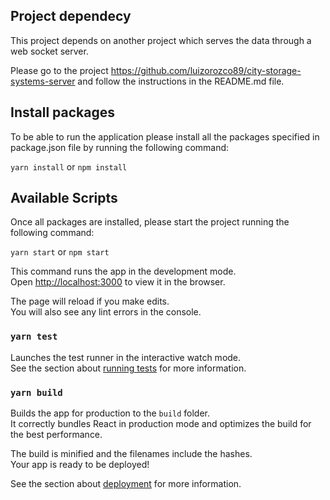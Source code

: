 ## Project dependecy

This project depends on another project which serves the data through a web socket server.

Please go to the project  https://github.com/luizorozco89/city-storage-systems-server and follow the instructions in the README.md file.

## Install packages

To be able to run the application please install all the packages specified in package.json file by running the following command:

`yarn install` or `npm install`

## Available Scripts

Once all packages are installed, please start the project running the following command:

`yarn start` or `npm start`

This command runs the app in the development mode.\
Open [http://localhost:3000](http://localhost:3000) to view it in the browser.

The page will reload if you make edits.\
You will also see any lint errors in the console.

### `yarn test`

Launches the test runner in the interactive watch mode.\
See the section about [running tests](https://facebook.github.io/create-react-app/docs/running-tests) for more information.

### `yarn build`

Builds the app for production to the `build` folder.\
It correctly bundles React in production mode and optimizes the build for the best performance.

The build is minified and the filenames include the hashes.\
Your app is ready to be deployed!

See the section about [deployment](https://facebook.github.io/create-react-app/docs/deployment) for more information.

